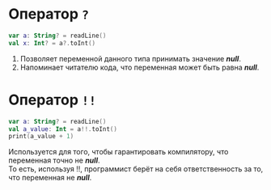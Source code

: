 # Оператор ```?```
```Kotlin
var a: String? = readLine()
val x: Int? = a?.toInt()
```
1) Позволяет переменной данного типа принимать значение ___null___.<br>
2) Напоминает читателю кода, что переменная может быть равна ___null___.

# Оператор ```!!```
```Kotlin
var a: String? = readLine()
val a_value: Int = a!!.toInt()
print(a_value + 1)
```
Используется для того, чтобы гарантировать компилятору, что переменная точно не ___null___.<br>
То есть, используя !!, программист берёт на себя ответственность за то, что переменная не ___null___.
